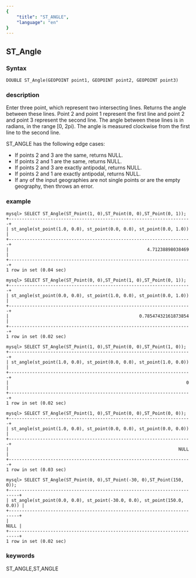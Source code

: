 ```yaml
---
{
    "title": "ST_ANGLE",
    "language": "en"
}
---
```


<!-- 
Licensed to the Apache Software Foundation (ASF) under one
or more contributor license agreements.  See the NOTICE file
distributed with this work for additional information
regarding copyright ownership.  The ASF licenses this file
to you under the Apache License, Version 2.0 (the
"License"); you may not use this file except in compliance
with the License.  You may obtain a copy of the License at

  http://www.apache.org/licenses/LICENSE-2.0

Unless required by applicable law or agreed to in writing,
software distributed under the License is distributed on an
"AS IS" BASIS, WITHOUT WARRANTIES OR CONDITIONS OF ANY
KIND, either express or implied.  See the License for the
specific language governing permissions and limitations
under the License.
-->

## ST_Angle

### Syntax

`DOUBLE ST_Angle(GEOPOINT point1, GEOPOINT point2, GEOPOINT point3)`

### description

Enter three point, which represent two intersecting lines. Returns the angle between these lines. Point 2 and point 1 represent the first line and point 2 and point 3 represent the second line. The angle between these lines is in radians, in the range [0, 2pi). The angle is measured clockwise from the first line to the second line.

ST_ANGLE has the following edge cases:

* If points 2 and 3 are the same, returns NULL.
* If points 2 and 1 are the same, returns NULL.
* If points 2 and 3 are exactly antipodal, returns NULL.
* If points 2 and 1 are exactly antipodal, returns NULL.
* If any of the input geographies are not single points or are the empty geography, then throws an error.

### example

```
mysql> SELECT ST_Angle(ST_Point(1, 0),ST_Point(0, 0),ST_Point(0, 1));
+----------------------------------------------------------------------+
| st_angle(st_point(1.0, 0.0), st_point(0.0, 0.0), st_point(0.0, 1.0)) |
+----------------------------------------------------------------------+
|                                                     4.71238898038469 |
+----------------------------------------------------------------------+
1 row in set (0.04 sec)

mysql> SELECT ST_Angle(ST_Point(0, 0),ST_Point(1, 0),ST_Point(0, 1));
+----------------------------------------------------------------------+
| st_angle(st_point(0.0, 0.0), st_point(1.0, 0.0), st_point(0.0, 1.0)) |
+----------------------------------------------------------------------+
|                                                  0.78547432161873854 |
+----------------------------------------------------------------------+
1 row in set (0.02 sec)

mysql> SELECT ST_Angle(ST_Point(1, 0),ST_Point(0, 0),ST_Point(1, 0));
+----------------------------------------------------------------------+
| st_angle(st_point(1.0, 0.0), st_point(0.0, 0.0), st_point(1.0, 0.0)) |
+----------------------------------------------------------------------+
|                                                                    0 |
+----------------------------------------------------------------------+
1 row in set (0.02 sec)

mysql> SELECT ST_Angle(ST_Point(1, 0),ST_Point(0, 0),ST_Point(0, 0));
+----------------------------------------------------------------------+
| st_angle(st_point(1.0, 0.0), st_point(0.0, 0.0), st_point(0.0, 0.0)) |
+----------------------------------------------------------------------+
|                                                                 NULL |
+----------------------------------------------------------------------+
1 row in set (0.03 sec)

mysql> SELECT ST_Angle(ST_Point(0, 0),ST_Point(-30, 0),ST_Point(150, 0));
+--------------------------------------------------------------------------+
| st_angle(st_point(0.0, 0.0), st_point(-30.0, 0.0), st_point(150.0, 0.0)) |
+--------------------------------------------------------------------------+
|                                                                     NULL |
+--------------------------------------------------------------------------+
1 row in set (0.02 sec)
```
### keywords
ST_ANGLE,ST,ANGLE
